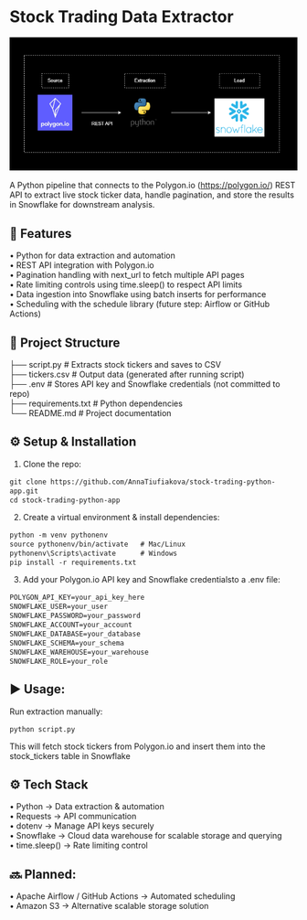 # Stock Trading Data Extractor
![Stock Trading Data Extractor](stock_tickers.drawio.png)

A Python pipeline that connects to the Polygon.io (https://polygon.io/) REST API to extract live stock ticker data, handle pagination, and store the results in Snowflake for downstream analysis.

## 🚀 Features<br>
 • Python for data extraction and automation<br>
 • REST API integration with Polygon.io<br>
 • Pagination handling with next_url to fetch multiple API pages<br>
 • Rate limiting controls using time.sleep() to respect API limits<br>
 • Data ingestion into Snowflake using batch inserts for performance<br>
 • Scheduling with the schedule library (future step: Airflow or GitHub Actions)

## 📂 Project Structure
 
├── script.py          # Extracts stock tickers and saves to CSV<br>
├── tickers.csv        # Output data (generated after running script)<br>
├── .env               # Stores API key and Snowflake credentials (not committed to repo)<br>
├── requirements.txt   # Python dependencies<br>
└── README.md          # Project documentation

## ⚙️ Setup & Installation

1. Clone the repo:
```
git clone https://github.com/AnnaTiufiakova/stock-trading-python-app.git
cd stock-trading-python-app
```

2. Create a virtual environment & install dependencies:
```
python -m venv pythonenv
source pythonenv/bin/activate   # Mac/Linux
pythonenv\Scripts\activate      # Windows
pip install -r requirements.txt
```

3. Add your Polygon.io API key and Snowflake credentialsto a .env file:
```
POLYGON_API_KEY=your_api_key_here
SNOWFLAKE_USER=your_user
SNOWFLAKE_PASSWORD=your_password
SNOWFLAKE_ACCOUNT=your_account
SNOWFLAKE_DATABASE=your_database
SNOWFLAKE_SCHEMA=your_schema
SNOWFLAKE_WAREHOUSE=your_warehouse
SNOWFLAKE_ROLE=your_role
```
## ▶️ Usage:

Run extraction manually:
```
python script.py
```
This will fetch stock tickers from Polygon.io and insert them into the stock_tickers table in Snowflake

## ⚙️ Tech Stack<br>
 • Python → Data extraction & automation<br>
 • Requests → API communication<br>
 • dotenv → Manage API keys securely<br>
 • Snowflake → Cloud data warehouse for scalable storage and querying <br>
 • time.sleep() → Rate limiting control

## 🔜 Planned:<br>
 • Apache Airflow / GitHub Actions → Automated scheduling<br>
 • Amazon S3 → Alternative scalable storage solution


